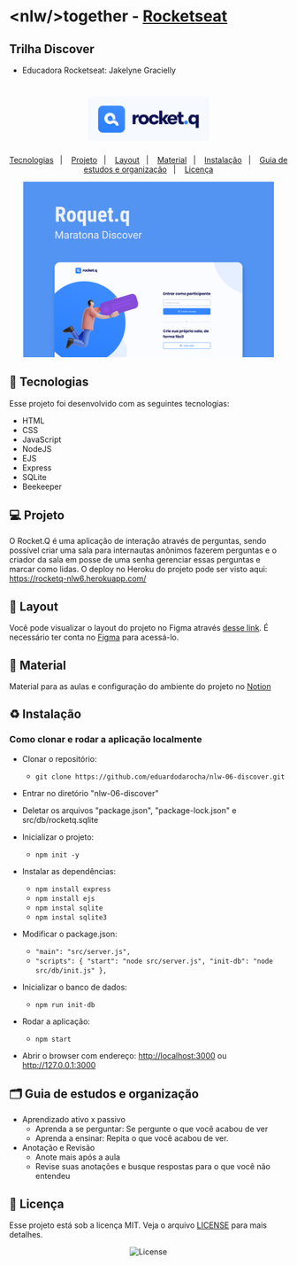 # \<nlw/\>together - [Rocketseat](https://rocketseat.com.br/)

## Trilha Discover

- Educadora Rocketseat: Jakelyne Gracielly

<h1 align="center">
  <img alt="Rocket.Q" title="Rocket.Q" src=".github/rocketq.png" width="220px" />
</h1>
<p align="center">
  <a href="#-tecnologias">Tecnologias</a>&nbsp;&nbsp;&nbsp;|&nbsp;&nbsp;&nbsp;
  <a href="#-projeto">Projeto</a>&nbsp;&nbsp;&nbsp;|&nbsp;&nbsp;&nbsp;
  <a href="#-layout">Layout</a>&nbsp;&nbsp;&nbsp;|&nbsp;&nbsp;&nbsp;
  <a href="#-material">Material</a>&nbsp;&nbsp;&nbsp;|&nbsp;&nbsp;&nbsp;
  <a href="#-instalação">Instalação</a>&nbsp;&nbsp;&nbsp;|&nbsp;&nbsp;&nbsp;
  <a href="#%EF%B8%8F-guia-de-estudos-e-organiza%C3%A7%C3%A3o">Guia de estudos e organização</a>&nbsp;&nbsp;&nbsp;|&nbsp;&nbsp;&nbsp;
  <a href="#-licença">Licença</a>
</p>

<p align="center">
  <img alt="Rocket.Q" src=".github/Rocket_Q.png" width="90%">
</p>

## 🚀 Tecnologias

Esse projeto foi desenvolvido com as seguintes tecnologias:

- HTML
- CSS
- JavaScript
- NodeJS
- EJS
- Express
- SQLite
- Beekeeper

## 💻 Projeto

O Rocket.Q é uma aplicação de interação através de perguntas, sendo possível criar uma sala para internautas anônimos fazerem perguntas e o criador da sala em posse de uma senha gerenciar essas perguntas e marcar como lidas.
O deploy no Heroku do projeto pode ser visto aqui: <https://rocketq-nlw6.herokuapp.com/>

## 🔖 Layout

Você pode visualizar o layout do projeto no Figma através [desse link](https://www.figma.com/file/vw2MQCdI7lVKzLP9y2F7ji/Roquet.q). É necessário ter conta no [Figma](https://figma.com) para acessá-lo.

## 📓 Material

Material para as aulas e configuração do ambiente do projeto no [Notion](https://www.notion.so/NLW6-Trilha-Discovery-3b4aa6b99e5741b6be1279b31100237c)

## ♻️ Instalação
### Como clonar e rodar a aplicação localmente

- Clonar o repositório: 
  - `git clone https://github.com/eduardodarocha/nlw-06-discover.git` 

- Entrar no diretório "nlw-06-discover"

- Deletar os arquivos "package.json", "package-lock.json" e src/db/rocketq.sqlite
  
- Inicializar o projeto:
  - `npm init -y`
  
- Instalar as dependências:
  - `npm install express`
  - `npm install ejs`
  - `npm instal sqlite`
  - `npm instal sqlite3`
  
- Modificar o package.json: 
  - `"main": "src/server.js",`
  - `"scripts": {
    "start": "node src/server.js",
    "init-db": "node src/db/init.js"
  },`

- Inicializar o banco de dados:
    - `npm run init-db`
- Rodar a aplicação:
  - `npm start`
  
- Abrir o browser com endereço:
  <http://localhost:3000> ou <http://127.0.0.1:3000>


## 🗂️ Guia de estudos e organização

- Aprendizado ativo x passivo
  - Aprenda a se perguntar: Se pergunte o que você acabou de ver
  - Aprenda a ensinar: Repita o que você acabou de ver.
- Anotação e Revisão
  - Anote mais após a aula
  - Revise suas anotações e busque respostas para o que você não entendeu

## 📝 Licença

Esse projeto está sob a licença MIT. Veja o arquivo [LICENSE](LICENSE) para mais detalhes.

<p align="center">

  <img alt="License" src="https://img.shields.io/static/v1?label=license&message=MIT&color=49AA26&labelColor=000000">
</p>
